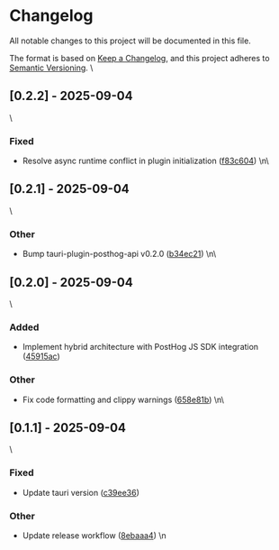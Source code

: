 # Changelog
All notable changes to this project will be documented in this file.

The format is based on [Keep a Changelog](https://keepachangelog.com/en/1.0.0/),
and this project adheres to [Semantic Versioning](https://semver.org/spec/v2.0.0.html).
\
## [0.2.2] - 2025-09-04
\

### Fixed

- Resolve async runtime conflict in plugin initialization ([f83c604](https://github.com/ahonn/tauri-plugin-posthog/commit/f83c604feb427731e56a8de4262ea1079e84245f))
\n\
## [0.2.1] - 2025-09-04
\

### Other

- Bump tauri-plugin-posthog-api v0.2.0 ([b34ec21](https://github.com/ahonn/tauri-plugin-posthog/commit/b34ec21a8ff2f1745e721eb7888615006c514f62))
\n\
## [0.2.0] - 2025-09-04
\

### Added

- Implement hybrid architecture with PostHog JS SDK integration ([45915ac](https://github.com/ahonn/tauri-plugin-posthog/commit/45915ac2c8ec7d1e8214543bc221a05a7130c05a))

### Other

- Fix code formatting and clippy warnings ([658e81b](https://github.com/ahonn/tauri-plugin-posthog/commit/658e81b71f2300b06b9a1df439268e4ae790def9))
\n\
## [0.1.1] - 2025-09-04
\

### Fixed

- Update tauri version ([c39ee36](https://github.com/ahonn/tauri-plugin-posthog/commit/c39ee368ceb31d80f01aeb193623b4305a656581))

### Other

- Update release workflow ([8ebaaa4](https://github.com/ahonn/tauri-plugin-posthog/commit/8ebaaa45370d9fee38cbd97f10895a577c4fad85))
\n